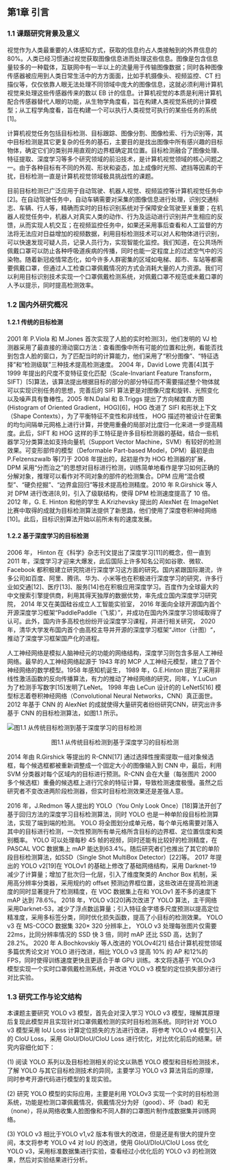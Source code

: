 ## 第1章 引言

### 1.1 课题研究背景及意义

视觉作为人类最重要的人体感知方式，获取的信息约占人类接触到的外界信息的 80%。人类已经习惯通过视觉获取图像信息进而处理这些信息。图像是包含信息量较多的一种载体，互联网中有一半以上的流量用于传输图像数据；同时各种图像传感器被应用到人类日常生活中的方方面面，比如手机摄像头、视频监控、CT 扫描仪等，仅仅依靠人眼无法处理不同领域中庞大的图像信息，这就必须利用计算机视觉来处理这些传感器传来的数以 EB 计的信息。计算机视觉的本质是利用计算机配合传感器替代人眼的功能，从生物学角度看，旨在构建人类视觉系统的计算模型；从工程学角度看，旨在构建一个可以执行人类视觉可执行的某些任务的系统[1]。

计算机视觉任务包括目标检测、目标跟踪、图像分割、图像检索、行为识别等，其中目标检测是其它更复杂的任务的基石，主要目的是找出图像中所有感兴趣的目标物体，确定它们的类别并用直观的边界框确定其位置。目标检测融合了图像处理、特征提取、深度学习等多个研究领域的前沿技术，是计算机视觉领域的核心问题之一。由于各种目标有不同的外观、形状和姿态，加上成像时光照、遮挡等因素的干扰，目标检测一直是计算机视觉领域极具挑战性的课题。

目前目标检测已广泛应用于自动驾驶、机器人视觉、视频监控等计算机视觉任务中[2]。在自动驾驶任务中，自动车辆需要对采集的图像信息进行处理，识别交通标志、车辆、行人等，精确而实时的目标识别系统对于保障安全驾驶至关重要；在机器人视觉任务中，机器人对真实人类的动作、行为及运动进行识别并产生相应的反馈，从而实现人机交互；在视频监控任务中，如果还采用事后查看和人工监督的方法将无法应对日益增加的视频数据，利用目标检测技术可以对人和物体进行识别，可以快速发现可疑人员，记录人员行为，实现智能化监控。我们知道，在公共场所佩戴口罩可以防止各种呼吸道疾病的传播，同时也能一定程度上的过滤空气中的污染物。随着新冠疫情常态化，如今许多人群密集的区域如电梯、超市、车站等都需要佩戴口罩，但通过人工检查口罩佩戴情况的方式会消耗大量的人力资源。我们可以利用目标识别技术实现一个口罩佩戴检测系统，对佩戴口罩不规范或未戴口罩的人予以提示，同时提高检测效率。

### 1.2 国内外研究概况

#### 1.2.1 传统的目标检测

2001 年 P.Viola 和 M.Jones 首次实现了人脸的实时检测[3]，他们发明的 VJ 检测器采用了最直接的滑动窗口方法：查看图像中所有可能的位置和比例，看能否找到包含人脸的窗口，为了匹配当时的计算能力，他们采用了“积分图像”、“特征选择”和“检测级联”三种技术提高检测速度。 2004 年，David Lowe 完善[4]其于 1999 年提出的尺度不变特征变化匹配（Scale-Invariant Feature Transform，SIFT）[5]算法，该算法提出根据目标的部分的部分特征而不需要描述整个物体就可以实现识别任务的思想，完善后的 SIFI 算法更是对图像尺度和旋转、光照变化以及噪声具有鲁棒性。2005 年N.Dalal 和 B.Triggs 提出了方向梯度直方图(Histogram of Oriented Gradient，HOG)[6]，HOG 改进了 SIFI 和形状上下文（Shape Contexts），为了平衡特征不变性和非线性， HOG 描述符被设计在密集的均匀间隔单元网格上进行计算，并使用重叠的局部对比度归一化来进一步提高精度。此后，SIFT 和 HOG 这样的手工特征是许多目标检测器的基础，结合一些机器学习分类算法如支持向量机（Support Vector Machine，SVM）有较好的检测效果。可变形部件的模型（Deformable Part-based Model，DPM）最初是由P.Felzenszwalb 等[7]于 2008 年提出的，起初是作为 HOG 检测器的扩展，DPM 采用“分而治之”的思想对目标进行检测，训练简单地看作是学习如何正确的分解对象，推理可以看作对不同对象的部件的检测集合。DPM 应用“混合模型”、“硬负挖掘”、“边界盒回归”等技术提高检测精度。2010 年 R.Girshick 等人对 DPM 进行改进[8,9]，引入了级联结构，使得 DPM 检测速度提高了 10 倍。 2012 年，G. E.  Hinton 和他的学生 A.Krizhevsky 提出的 AlexNet 在 ImageNet 比赛中取得的成就为目标检测算法提供了新思路，他们使用了深度卷积神经网络[10]。此后，目标识别算法开始以前所未有的速度发展。

#### 1.2.2 基于深度学习的目标检测

2006 年， Hinton 在《科学》杂志刊文提出了深度学习[11]的概念，但一直到 2011 年，深度学习才迎来大爆发，此后国际上许多知名公司如谷歌、微软、 Facebook 都积极建立研究院进行深度学习这方面的研究。国内紧跟国际潮流，许多公司如百度、阿里、腾讯、华为、小米等也在积极进行深度学习的研究，许多行业如交通[12]、医疗[13]、服务[14]也在积极应用深度学习。百度作为全球最大的中文搜索引擎提供商，利用其得天独厚的数据优势，率先成立国内深度学习研究院， 2014 年又在美国硅谷成立人工智能实验室， 2016 年面向全球开源国内首个开源深度学习框架“PaddlePaddle（飞浆）”，并成功在国内外深度学习领域取得了认可。此外，国内许多高校也纷纷开设深度学习课程，并进行相关研究， 2020 年，清华大学发布国内首个由高校主导并开源的深度学习框架“Jittor（计图）“，推动了深度学习框架国产化的进程。

人工神经网络是模拟人脑神经元的功能的网络结构，深度学习则包含多层人工神经网络。最早的人工神经网络起源于 1943 年的 MCP 人工神经元模型，建立了首个神经网络的数学模型。1958 年感知机诞生， 1989 年，G.E.Hinton 提出了采用非线性激活函数的反向传播算法，有力的推动了神经网络的研究，同年，Y.LuCun 为了检测手写数字[15]发明了LeNet。 1998 年由 LeCun 设计的的 LeNet5[16] 模型标志着卷积神经网络（Convolutional Neural Networks，CNN）真正面世。 2012 年基于 CNN 的 AlexNet 的成就使得大量研究者纷纷研究CNN，研究出许多基于 CNN 的目标检测算法，如图1.1 所示。

![图1.1 从传统目标检测到基于深度学习的目标检测](https://ufile.freewisdom.cn/resources/605a0101/obj-det-development.png)

<center>图1.1 从传统目标检测到基于深度学习的目标检测</center>

 2014 年由 R.Girshick 等提出的 R-CNN[17] 通过选择性搜索提取一组对象候选框，每个候选框都被重新调整成一个固定大小的图像输入到 CNN 中，最后，利用 SVM 分类器对每个区域内的目标进行预测。R-CNN 会在大量（每张图片 2000 多个候选框）重叠的候选框上进行冗余的特征计算，导致检测速度极慢。虽然之后研究者不变改进两阶段检测器，但实时目标检测效果还是差强人意。

 2016 年，J.Redmon 等人提出的 YOLO（You Only Look Once）[18]算法开创了基于回归方法的深度学习目标检测算法，同时 YOLO 也是一种单阶段目标检测算法，实现了端到端的检测。 YOLO 将全图划分成单元格，每个单元格需要对落入其中的目标进行检测，一次性预测所有单元格所含目标的边界框、定位置信度和类别概率。 YOLO 可以处理每秒 45 帧的视频，同时还能有比较好的检测精度，在 PASCAL VOC 数据集上 mAP 能达到63.4%。随后研究者们也推出了其它的单阶段目标检测算法，如SSD（Single Shot MultiBox Detector）[22]等。 2017 年提出的 YOLO v2[19]在 YOLOv1 的基础上修改了基础网络结构，采用 Darknet-19 减少了计算量；增加了批次归一化层，引入了维度聚类的 Anchor Box 机制，采用高分辨率分类器，采用规约的 offset 预测边界框位置，这些改进在提高检测速度的同时显著提升了检测精度，在 VOC 数据集上在和 YOLOv1 差不多的速度下 mAP 达到 78.6%。 2018 年，YOLO v3[20]再次改进了 YOLO 算法，主干网络采用Darknet-53，减少了浮点数运算量；引入特征金字塔多尺度预测以提高定位精准度，采用多标签分类，同时优化损失函数，提高了小目标的检测效果。 YOLO v3 在 MS-COCO 数据集 320× 320 分辨率上， YOLO v3 处理每张图片仅需要22ms，比同分辨率情况的 SSD 快 3 倍，同时 mAP 还比 SSD 高，达到了 28.2%。 2020 年 A.Bochkovskiy 等人改进的 YOLOv4[21] 结合计算机视觉领域多篇优秀论文对 YOLO 进行改进，相比 YOLO v3 提高 10% 的 AP 和12%的FPS，同时使得训练速度更快且更适合于单 GPU 训练。本文将选基于 YOLOv3 模型实现一个实时口罩佩戴检测系统，并改进 YOLO v3 模型的定位损失部分进行对比实验。

### 1.3 研究工作与论文结构
本课题主要研究 YOLO v3 模型，首先会对深入学习 YOLO v3 模型，理解其原理后复现此模型并且实现针对口罩佩戴检测的实时目标检测系统。同时针对 YOLO v3 模型采用 IoU Loss 计算定位损失的方法进行改进，将参考 YOLO v4 模型引入的 CIoU Loss，采用 GIoU/DIoU/CIoU Loss 进行优化，对比优化前后的结果。研究内容细化如下：

(1) 阅读 YOLO 系列以及目标检测相关的论文以熟悉 YOLO 模型和目标检测技术，了解 YOLO 与其它目标检测技术的异同，主要学习 YOLO v3 算法背后的原理，同时参考开源代码进行模型的复现实验。

(2) 研究 YOLO 模型的实际应用，主要是利用 YOLOv3 实现一个实时的目标检测系统，功能是检测口罩佩戴情况，佩戴情况分为好（good）、坏（bad）和无（none），将从网络收集人脸图像和不同人群的口罩图片制作成数据集并训练网络。

(3) YOLO v3 相比于YOLO v1,v2 版本有很大的改进，但是还是有很大的提升空间，本文将参考 YOLO v4 对 IoU 的改进，使用 GIoU/DIoU/CIoU Loss 优化 YOLO v3，采用标准数据集进行实验，查看经过小优化后的 YOLO v3 的检测效果，然后对实验结果进行分析。
